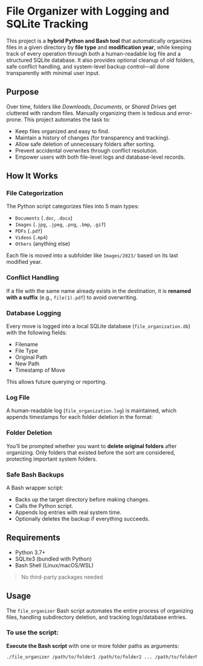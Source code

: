 # File Organizer with Logging and SQLite Tracking

This project is a **hybrid Python and Bash tool** that automatically organizes files in a given directory by **file type** and **modification year**, while keeping track of every operation through both a human-readable log file and a structured SQLite database. It also provides optional cleanup of old folders, safe conflict handling, and system-level backup control—all done transparently with minimal user input.


## Purpose

Over time, folders like *Downloads*, *Documents*, or *Shared Drives* get cluttered with random files. Manually organizing them is tedious and error-prone. This project automates the task to:

- Keep files organized and easy to find.
- Maintain a history of changes (for transparency and tracking).
- Allow safe deletion of unnecessary folders after sorting.
- Prevent accidental overwrites through conflict resolution.
- Empower users with both file-level logs and database-level records.


## How It Works

### File Categorization
The Python script categorizes files into 5 main types:
- `Documents` (`.doc`, `.docx`)
- `Images` (`.jpg`, `.jpeg`, `.png`, `.bmp`, `.gif`)
- `PDFs` (`.pdf`)
- `Videos` (`.mp4`)
- `Others` (anything else)

Each file is moved into a subfolder like `Images/2023/` based on its last modified year.

### Conflict Handling
If a file with the same name already exists in the destination, it is **renamed with a suffix** (e.g., `file(1).pdf`) to avoid overwriting.

### Database Logging
Every move is logged into a local SQLite database (`file_organization.db`) with the following fields:
- Filename
- File Type
- Original Path
- New Path
- Timestamp of Move

This allows future querying or reporting.

### Log File
A human-readable log (`file_organization.log`) is maintained, which appends timestamps for each folder deletion in the format:
### Folder Deletion
You’ll be prompted whether you want to **delete original folders** after organizing. Only folders that existed before the sort are considered, protecting important system folders.

###  Safe Bash Backups
A Bash wrapper script:
- Backs up the target directory before making changes.
- Calls the Python script.
- Appends log entries with real system time.
- Optionally deletes the backup if everything succeeds.

##  Requirements

- Python 3.7+
- SQLite3 (bundled with Python)
- Bash Shell (Linux/macOS/WSL)

> No third-party packages needed

##  Usage

The `file_organizer` Bash script automates the entire process of organizing files, handling subdirectory deletion, and tracking logs/database entries.

###  To use the script:

**Execute the Bash script** with one or more folder paths as arguments:

```bash
./file_organizer /path/to/folder1 /path/to/folder2 ... /path/to/folderN


